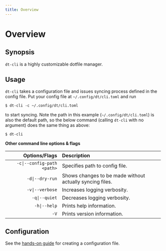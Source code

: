 ```yaml
---
title: Overview
---
```


# Overview

## Synopsis

`dt-cli` is a highly customizable dotfile manager.

## Usage

`dt-cli` takes a configuration file and issues syncing process defined in the
config file.  Put your config file at `~/.config/dt/cli.toml` and run

```shell
$ dt-cli -c ~/.config/dt/cli.toml
```

to start syncing.  Note the path in this example (`~/.config/dt/cli.toml`) is
also the default path, so the below command (calling `dt-cli` with no argument)
does the same thing as above:

```shell
$ dt-cli
```

**Other command line options & flags**

| Options/Flags | Description |
|---:|:---|
| `-c\|--config-path <path>` | Specifies path to config file. |
| `-d\|--dry-run` | Shows changes to be made without actually syncing files. |
| `-v\|--verbose` | Increases logging verbosity. |
| `-q\|--quiet` | Decreases logging verbosity. |
| `-h\|--help` | Prints help information. |
| `-V` | Prints version information. |

## Configuration

See the [hands-on guide](/config/guide/) for creating a configuration file.
